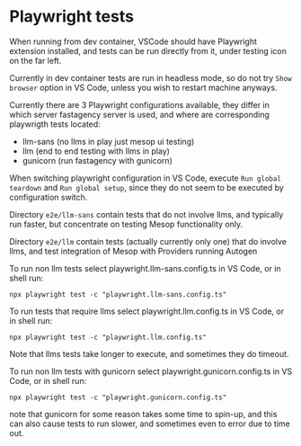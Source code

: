 # Playwright tests

When running from dev container, VSCode should have Playwright extension installed,
and tests can be run directly from it, under testing icon on the far left.

Currently in dev container tests are run in
headless mode, so do not try ```Show browser``` option in VS Code, unless you wish
to restart machine anyways.

Currently there are 3 Playwright configurations available, they differ in which server fastagency
server is used, and where are corresponding playwrigth tests located:
- llm-sans (no llms in play just mesop ui testing)
- llm (end to end testing with llms in play)
- gunicorn (run fastagency with gunicorn)

When switching playwright configuration in VS Code, execute ```Run global teardown``` and ```Run global setup```,
since they do not seem to be executed by configuration switch.

Directory ```e2e/llm-sans``` contain tests that do not involve llms, and typically run faster,
but concentrate on testing Mesop functionality only.

Directory ```e2e/llm``` contain tests (actually currently only one) that do involve llms, and test
integration of Mesop with Providers running Autogen


To run non llm tests select playwright.llm-sans.config.ts in VS Code,
or in shell run:
```
npx playwright test -c "playwright.llm-sans.config.ts"
```

To run tests that require llms select playwright.llm.config.ts in VS Code,
or in shell run:
```
npx playwright test -c "playwright.llm.config.ts"
```
Note that llms tests take longer to execute, and sometimes they do timeout.

To run non llm tests with gunicorn select playwright.gunicorn.config.ts in VS Code,
or in shell run:
```
npx playwright test -c "playwright.gunicorn.config.ts"
```
note that gunicorn for some reason takes some time to spin-up, and this can also cause
tests to run slower, and sometimes even to error due to time out.
